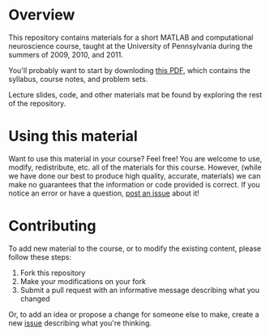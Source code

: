 # Overview

This repository contains materials for a short MATLAB and computational neuroscience course, taught at the University of Pennsylvania during the summers of 2009, 2010, and 2011.

You'll probably want to start by downloding [this PDF](https://github.com/ContextLab/computational-neuroscience/blob/master/main.pdf), which contains the syllabus, course notes, and problem sets.

Lecture slides, code, and other materials mat be found by exploring the rest of the repository.

# Using this material

Want to use this material in your course?  Feel free!  You are welcome to use, modify, redistribute, etc. all of the materials for this course.  However, (while we have done our best to produce high quality, accurate, materials) we can make no guarantees that the information or code provided is correct.  If you notice an error or have a question, [post an issue](https://github.com/ContextLab/computational-neuroscience/issues) about it!

# Contributing

To add new material to the course, or to modify the existing content, please follow these steps:
1. Fork this repository
2. Make your modifications on your fork
3. Submit a pull request with an informative message describing what you changed

Or, to add an idea or propose a change for someone else to make, create a new [issue](https://github.com/ContextLab/computational-neuroscience/issues) describing what you're thinking.
